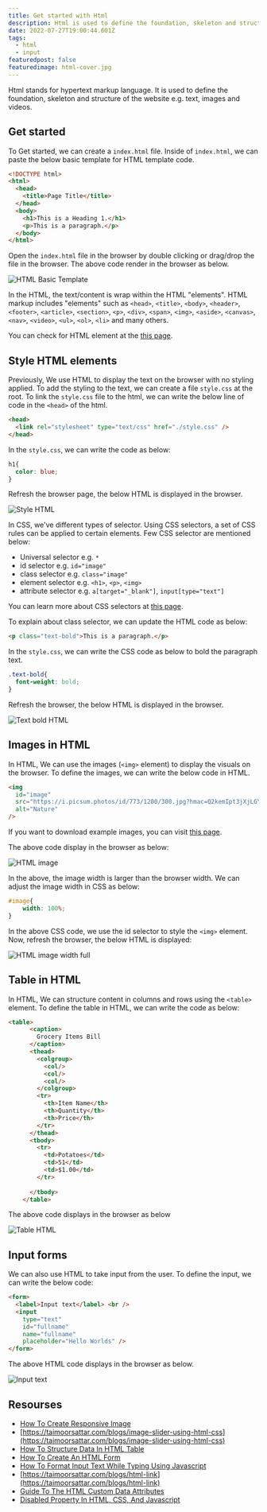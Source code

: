 ```yaml
---
title: Get started with Html
description: Html is used to define the foundation, skeleton and structure of the website e.g. text, images and videos.
date: 2022-07-27T19:00:44.601Z
tags:
  - html
  - input
featuredpost: false
featuredimage: html-cover.jpg
---
```


Html stands for hypertext markup language. It is used to define the foundation, skeleton and structure of the website e.g. text, images and videos.

## Get started

To Get started, we can create a `index.html` file. Inside of `index.html`, we can paste the below basic template for HTML template code.

```html
<!DOCTYPE html>
<html>
  <head>
    <title>Page Title</title>
  </head>
  <body>
    <h1>This is a Heading 1.</h1>
    <p>This is a paragraph.</p>
  </body>
</html>
```

Open the `index.html` file in the browser by double clicking or drag/drop the file in the browser. The above code render in the browser as below.

![HTML Basic Template](./html-basic-template.jpg)

In the HTML, the text/content is wrap within the HTML "elements". HTML markup includes "elements" such as `<head>`, `<title>`, `<body>`, `<header>`, `<footer>`, `<article>`, `<section>`, `<p>`, `<div>`, `<span>`, `<img>`, `<aside>`, `<canvas>`, `<nav>`, `<video>`, `<ul>`, `<ol>`, `<li>` and many others.

You can check for HTML element at the [this page](https://developer.mozilla.org/en-US/docs/Web/HTML/Element).

## Style HTML elements

Previously, We use HTML to display the text on the browser with no styling applied. To add the styling to the text, we can create a file `style.css` at the root. To link the `style.css` file to the html, we can write the below line of code in the `<head>` of the html.

```html
<head>
  <link rel="stylesheet" type="text/css" href="./style.css" />
</head>
```

In the `style.css`, we can write the code as below:

```css
h1{
  color: blue;
}
```

Refresh the browser page, the below HTML is displayed in the browser.

![Style HTML](./style-html.jpg)

In CSS, we've different types of selector. Using CSS selectors, a set of CSS rules can be applied to certain elements. Few CSS selector are mentioned below:

- Universal selector e.g. `*`
- id selector e.g. `id="image"`
- class selector e.g. `class="image"`
- element selector e.g. `<h1>`, `<p>`, `<img>` 
- attribute selector e.g. `a[target="_blank"]`, `input[type="text"]`

You can learn more about CSS selectors at [this page](https://developer.mozilla.org/en-US/docs/Web/CSS/CSS_Selectors).

To explain about class selector, we can update the HTML code as below:

```html
<p class="text-bold">This is a paragraph.</p>
```

In the `style.css`, we can write the CSS code as below to bold the paragraph text.

```css
.text-bold{
  font-weight: bold;
}
```

Refresh the browser, the below HTML is displayed in the browser.

![Text bold HTML](./text-bold-html.jpg)

## Images in HTML

In HTML, We can use the images (`<img>` element) to display the visuals on the browser. To define the images, we can write the below code in HTML.

```html
<img
  id="image"
  src="https://i.picsum.photos/id/773/1200/300.jpg?hmac=Q2kemIpt3jXjLGYxOi592IzUIPeOswNLbcVFbtFl__s"
  alt="Nature"
/>
```

If you want to download example images, you can visit [this page](https://picsum.photos).

The above code display in the browser as below:

![HTML image](./html-image.jpg)

In the above, the image width is larger than the browser width. We can adjust the image width in CSS as below:

```css
#image{
    width: 100%;
}
```

In the above CSS code, we use the id selector to style the `<img>` element. Now, refresh the browser, the below HTML is displayed:

![HTML image width full](./html-image-width-full.jpg)

## Table in HTML

In HTML, We can structure content in columns and rows using the `<table>` element. To define the table in HTML, we can write the code as below:

```html
<table>
      <caption>
        Grocery Items Bill
      </caption>
      <thead>
        <colgroup>
          <col/>
          <col/>
          <col/>
        </colgroup>
        <tr>
          <th>Item Name</th>
          <th>Quantity</th>
          <th>Price</th>
        </tr>
      </thead>
      <tbody>
        <tr>
          <td>Potatoes</td>
          <td>51</td>
          <td>$1.00</td>
        </tr>
        
      </tbody>
    </table>
```

The above code displays in the browser as below

![Table HTML](./table-html.jpg)

## Input forms

We can also use HTML to take input from the user. To define the input, we can write the below code:

```html
<form>
  <label>Input text</label> <br />
  <input  
    type="text"
    id="fullname"
    name="fullname"
    placeholder="Hello Worlds" />
</form>
```

The above HTML code displays in the browser as below.

![Input text](input-text.jpg)

## Resourses

- [How To Create Responsive Image](https://taimoorsattar.com/blogs/responsive-image)
- [https://taimoorsattar.com/blogs/image-slider-using-html-css](https://taimoorsattar.com/blogs/image-slider-using-html-css)
- [How To Structure Data In HTML Table](https://taimoorsattar.com/blogs/table-on-webpage)
- [How To Create An HTML Form](https://taimoorsattar.com/blogs/create-html-form)
- [How To Format Input Text While Typing Using Javascript](https://taimoorsattar.com/blogs/format-input-text-while-typing-javascript)
- [https://taimoorsattar.com/blogs/html-link](https://taimoorsattar.com/blogs/html-link)
- [Guide To The HTML Custom Data Attributes](https://taimoorsattar.com/blogs/guide-to-the-customs-data-attributes)
- [Disabled Property In HTML, CSS, And Javascript](https://taimoorsattar.com/blogs/disabled-property-in-html-css-and-javascript)
